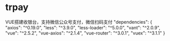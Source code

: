 # trpay
VUE搭建收银台，支持微信公众号支付，微信扫码支付
"dependencies": {
    "axios": "^0.19.0",
    "less": "^3.9.0",
    "less-loader": "^5.0.0",
    "vant": "^2.0.9",
    "vue": "^2.5.2",
    "vue-axios": "^2.1.4",
    "vue-router": "^3.0.1",
    "vuex": "^3.1.1"
}
